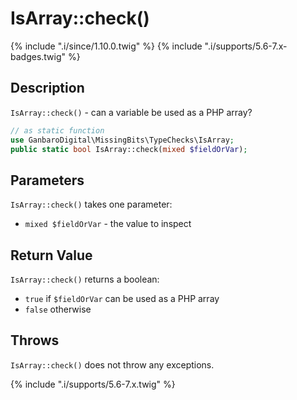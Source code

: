 # IsArray::check()

{% include ".i/since/1.10.0.twig" %}
{% include ".i/supports/5.6-7.x-badges.twig" %}

## Description

`IsArray::check()` - can a variable be used as a PHP array?

```php
// as static function
use GanbaroDigital\MissingBits\TypeChecks\IsArray;
public static bool IsArray::check(mixed $fieldOrVar);
```

## Parameters

`IsArray::check()` takes one parameter:

* `mixed $fieldOrVar` - the value to inspect

## Return Value

`IsArray::check()` returns a boolean:

* `true` if `$fieldOrVar` can be used as a PHP array
* `false` otherwise

## Throws

`IsArray::check()` does not throw any exceptions.

{% include ".i/supports/5.6-7.x.twig" %}
